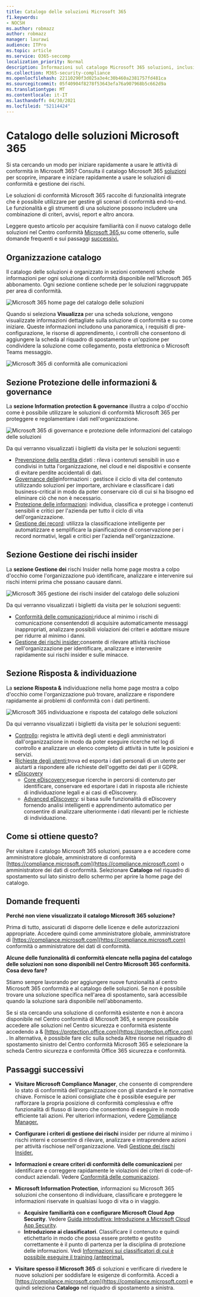 ```yaml
---
title: Catalogo delle soluzioni Microsoft 365
f1.keywords:
- NOCSH
ms.author: robmazz
author: robmazz
manager: laurawi
audience: ITPro
ms.topic: article
ms.service: O365-seccomp
localization_priority: Normal
description: Informazioni sul catalogo Microsoft 365 soluzioni, inclusi il contenuto, come ottenerlo e i passaggi successivi.
ms.collection: M365-security-compliance
ms.openlocfilehash: 22110290f3d025a3e4c30b460a2381757fd481ca
ms.sourcegitcommit: 05f40904f8278f53643efa76a907968b5c662d9a
ms.translationtype: MT
ms.contentlocale: it-IT
ms.lasthandoff: 04/30/2021
ms.locfileid: "52114424"
---
```

# <a name="microsoft-365-solution-catalog"></a>Catalogo delle soluzioni Microsoft 365

Si sta cercando un modo per iniziare rapidamente a usare le attività di conformità in Microsoft 365? Consulta il catalogo Microsoft 365 [soluzioni](https://compliance.microsoft.com/solutioncatalog) per scoprire, imparare e iniziare rapidamente a usare le soluzioni di conformità e gestione dei rischi.

Le soluzioni di conformità Microsoft 365 raccolte di funzionalità integrate che è possibile utilizzare per gestire gli scenari di conformità end-to-end. Le funzionalità e gli strumenti di una soluzione possono includere una combinazione di criteri, avvisi, report e altro ancora.

Leggere questo articolo per acquisire familiarità con il nuovo catalogo delle soluzioni nel Centro conformità [Microsoft 365,](#how-do-i-get-this)su come ottenerlo, [](#frequently-asked-questions)sulle domande frequenti e sui passaggi [successivi.](#next-steps)

## <a name="catalog-organization"></a>Organizzazione catalogo

Il catalogo delle soluzioni è organizzato in sezioni contenenti schede informazioni per ogni soluzione di conformità disponibile nell'Microsoft 365 abbonamento. Ogni sezione contiene schede per le soluzioni raggruppate per area di conformità.

![Microsoft 365 home page del catalogo delle soluzioni](../media/m365-solution-catalog-home.png)

Quando si seleziona **Visualizza** per una scheda soluzione, vengono visualizzate informazioni dettagliate sulla soluzione di conformità e su come iniziare. Queste informazioni includono una panoramica, i requisiti di pre-configurazione, le risorse di apprendimento, i controlli che consentono di aggiungere la scheda al riquadro di spostamento e un'opzione per condividere la soluzione come collegamento, posta elettronica o Microsoft Teams messaggio.

![Microsoft 365 di conformità alle comunicazioni](../media/m365-solution-catalog-communication-compliance.png)

## <a name="information-protection--governance-section"></a>Sezione Protezione delle informazioni & governance

La **sezione Information protection & governance** illustra a colpo d'occhio come è possibile utilizzare le soluzioni di conformità Microsoft 365 per proteggere e regolamentare i dati nell'organizzazione.

![Microsoft 365 di governance e protezione delle informazioni del catalogo delle soluzioni](../media/m365-solution-catalog-information-protection-governance.png)

Da qui verranno visualizzati i biglietti da visita per le soluzioni seguenti:

- [Prevenzione della perdita di](dlp-learn-about-dlp.md)dati : rileva i contenuti sensibili in uso e condivisi in tutta l'organizzazione, nel cloud e nei dispositivi e consente di evitare perdite accidentali di dati.
- [Governance delle](manage-information-governance.md)informazioni : gestisce il ciclo di vita del contenuto utilizzando soluzioni per importare, archiviare e classificare i dati business-critical in modo da poter conservare ciò di cui si ha bisogno ed eliminare ciò che non è necessario.
- [Protezione delle informazioni](information-protection.md): individua, classifica e protegge i contenuti sensibili e critici per l'azienda per tutto il ciclo di vita dell'organizzazione.
- [Gestione dei record](records-management.md): utilizza la classificazione intelligente per automatizzare e semplificare la pianificazione di conservazione per i record normativi, legali e critici per l'azienda nell'organizzazione.

## <a name="insider-risk-management-section"></a>Sezione Gestione dei rischi insider

La **sezione Gestione dei** rischi Insider nella home page mostra a colpo d'occhio come l'organizzazione può identificare, analizzare e intervenire sui rischi interni prima che possano causare danni.

![Microsoft 365 gestione dei rischi insider del catalogo delle soluzioni](../media/m365-solution-catalog-insider-risk-management.png)

Da qui verranno visualizzati i biglietti da visita per le soluzioni seguenti:

- [Conformità delle comunicazioni:](communication-compliance.md)riduce al minimo i rischi di comunicazione consentendoti di acquisire automaticamente messaggi inappropriati, analizzare possibili violazioni dei criteri e adottare misure per ridurre al minimo i danni.
- [Gestione dei rischi insider:](insider-risk-management.md)consente di rilevare attività rischiose nell'organizzazione per identificare, analizzare e intervenire rapidamente sui rischi insider e sulle minacce.

## <a name="discovery--response-section"></a>Sezione Risposta & individuazione

La **sezione Risposta &** individuazione nella home page mostra a colpo d'occhio come l'organizzazione può trovare, analizzare e rispondere rapidamente ai problemi di conformità con i dati pertinenti.

![Microsoft 365 individuazione e risposta del catalogo delle soluzioni](../media/m365-solution-catalog-discovery-response.png)

Da qui verranno visualizzati i biglietti da visita per le soluzioni seguenti:

- [Controllo](search-the-audit-log-in-security-and-compliance.md): registra le attività degli utenti e degli amministratori dall'organizzazione in modo da poter eseguire ricerche nel log di controllo e analizzare un elenco completo di attività in tutte le posizioni e servizi.
- [Richieste degli utenti:](/compliance/regulatory/gdpr-manage-gdpr-data-subject-requests-with-the-dsr-case-tool)trova ed esporta i dati personali di un utente per aiutarti a rispondere alle richieste dell'oggetto dei dati per il GDPR.
- [eDiscovery](manage-legal-investigations.md)
    - [Core eDiscovery:](./get-started-core-ediscovery.md)esegue ricerche in percorsi di contenuto per identificare, conservare ed esportare i dati in risposta alle richieste di individuazione legali e ai casi di eDiscovery.
    - [Advanced eDiscovery](overview-ediscovery-20.md): si basa sulle funzionalità di eDiscovery fornendo analisi intelligenti e apprendimento automatico per consentire di analizzare ulteriormente i dati rilevanti per le richieste di individuazione.

## <a name="how-do-i-get-this"></a>Come si ottiene questo?

Per visitare il catalogo Microsoft 365 soluzioni, passare a e accedere come amministratore globale, amministratore di conformità [https://compliance.microsoft.com](https://compliance.microsoft.com) o amministratore dei dati di conformità. Selezionare **Catalogo** nel riquadro di spostamento sul lato sinistro dello schermo per aprire la home page del catalogo.

## <a name="frequently-asked-questions"></a>Domande frequenti

**Perché non viene visualizzato il catalogo Microsoft 365 soluzione?**

Prima di tutto, assicurati di disporre delle licenze e delle autorizzazioni appropriate. Accedere quindi come amministratore globale, amministratore di [https://compliance.microsoft.com](https://compliance.microsoft.com) conformità o amministratore dei dati di conformità.

**Alcune delle funzionalità di conformità elencate nella pagina del catalogo delle soluzioni non sono disponibili nel Centro Microsoft 365 conformità. Cosa devo fare?**

Stiamo sempre lavorando per aggiungere nuove funzionalità al centro Microsoft 365 conformità e al catalogo delle soluzioni. Se non è possibile trovare una soluzione specifica nell'area di spostamento, sarà accessibile quando la soluzione sarà disponibile nell'abbonamento.

Se si sta cercando una soluzione di conformità esistente e non è ancora disponibile nel Centro conformità di Microsoft 365, è sempre possibile accedere alle soluzioni nel Centro sicurezza e conformità esistente accedendo a &amp; [https://protection.office.com](https://protection.office.com) . In alternativa, è possibile  fare clic sulla scheda Altre risorse nel riquadro di spostamento sinistro del Centro conformità Microsoft 365 e selezionare la scheda Centro sicurezza e conformità Office 365 sicurezza e conformità.  

## <a name="next-steps"></a>Passaggi successivi

- **Visitare Microsoft Compliance Manager**, che consente di comprendere lo stato di conformità dell'organizzazione con gli standard e le normative chiave. Fornisce le azioni consigliate che è possibile eseguire per rafforzare la propria posizione di conformità complessiva e offre funzionalità di flusso di lavoro che consentono di eseguire in modo efficiente tali azioni. Per ulteriori informazioni, vedere [Compliance Manager.](compliance-manager.md)

- **Configurare i criteri di gestione dei rischi** insider per ridurre al minimo i rischi interni e consentire di rilevare, analizzare e intraprendere azioni per attività rischiose nell'organizzazione. Vedi [Gestione dei rischi Insider.](insider-risk-management.md)

- **Informazioni e creare criteri di conformità delle comunicazioni** per identificare e correggere rapidamente le violazioni dei criteri di code-of-conduct aziendali. Vedere [Conformità delle comunicazioni](communication-compliance.md).

- **Microsoft Information Protection**, informazioni su Microsoft 365 soluzioni che consentono di individuare, classificare e proteggere le informazioni riservate in qualsiasi luogo di vita o in viaggio.
    - **Acquisire familiarità con e configurare Microsoft Cloud App Security**. Vedere [Guida introduttiva: Introduzione a Microsoft Cloud App Security](/cloud-app-security/getting-started-with-cloud-app-security).
    - **Introduzione ai classificatori**. Classificare il contenuto e quindi etichettarlo in modo che possa essere protetto e gestito correttamente è il punto di partenza per la disciplina di protezione delle informazioni. Vedi [Informazioni sui classificatori di cui è possibile eseguire il training (anteprima).](classifier-learn-about.md)

- **Visitare spesso il Microsoft 365** di soluzioni e verificare di rivedere le nuove soluzioni per soddisfare le esigenze di conformità. Accedi a [https://compliance.microsoft.com](https://compliance.microsoft.com) e quindi seleziona **Catalogo** nel riquadro di spostamento a sinistra.